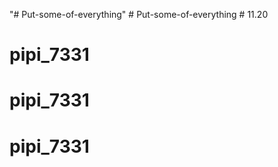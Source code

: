 "# Put-some-of-everything" 
#   P u t - s o m e - o f - e v e r y t h i n g  
 # 11.20
# pipi_7331
# pipi_7331
# pipi_7331
